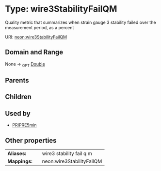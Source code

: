 
# Type: wire3StabilityFailQM


Quality metric that summarizes when strain gauge 3 stability failed over the measurement period, as a percent

URI: [neon:wire3StabilityFailQM](https://data.neonscience.org/wire3StabilityFailQM)


## Domain and Range

None ->  <sub>OPT</sub> [Double](types/Double.md)

## Parents


## Children


## Used by

 * [PRIPRE5min](PRIPRE5min.md)

## Other properties

|  |  |  |
| --- | --- | --- |
| **Aliases:** | | wire3 stability fail q m |
| **Mappings:** | | neon:wire3StabilityFailQM |

